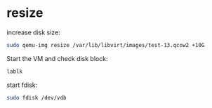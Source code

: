 # resize

increase disk size:
```bash
sudo qemu-img resize /var/lib/libvirt/images/test-13.qcow2 +10G
```

Start the VM and check disk block:
```bash
lablk
```

start fdisk:
```bash
sudo fdisk /dev/vdb
```



